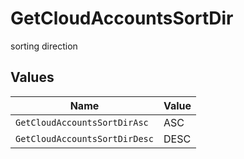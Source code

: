 # GetCloudAccountsSortDir

sorting direction


## Values

| Name                          | Value                         |
| ----------------------------- | ----------------------------- |
| `GetCloudAccountsSortDirAsc`  | ASC                           |
| `GetCloudAccountsSortDirDesc` | DESC                          |